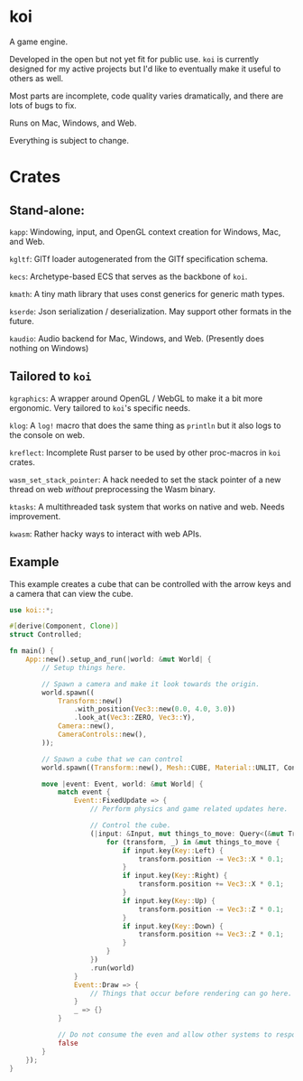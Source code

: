 # koi

A game engine. 

Developed in the open but not yet fit for public use. `koi` is currently designed for my active projects but I'd like to eventually make it useful to others as well.

Most parts are incomplete, code quality varies dramatically, and there are lots of bugs to fix. 

Runs on Mac, Windows, and Web.

Everything is subject to change.

# Crates

## Stand-alone:

`kapp`: Windowing, input, and OpenGL context creation for Windows, Mac, and Web.

`kgltf`: GlTf loader autogenerated from the GlTf specification schema. 

`kecs`: Archetype-based ECS that serves as the backbone of `koi`.

`kmath`: A tiny math library that uses const generics for generic math types.

`kserde`: Json serialization / deserialization. May support other formats in the future.

`kaudio`: Audio backend for Mac, Windows, and Web. (Presently does nothing on Windows)


## Tailored to `koi`

`kgraphics`: A wrapper around OpenGL / WebGL to make it a bit more ergonomic. Very tailored to `koi`'s specific needs.

`klog`: A `log!` macro that does the same thing as `println` but it also logs to the console on web.

`kreflect`: Incomplete Rust parser to be used by other proc-macros in `koi` crates. 

`wasm_set_stack_pointer`: A hack needed to set the stack pointer of a new thread on web *without* preprocessing the Wasm binary.

`ktasks`: A multithreaded task system that works on native and web. Needs improvement.

`kwasm`: Rather hacky ways to interact with web APIs.


## Example

This example creates a cube that can be controlled with the arrow keys and a camera that can view the cube.

```rust
use koi::*;

#[derive(Component, Clone)]
struct Controlled;

fn main() {
    App::new().setup_and_run(|world: &mut World| {
        // Setup things here.

        // Spawn a camera and make it look towards the origin.
        world.spawn((
            Transform::new()
                .with_position(Vec3::new(0.0, 4.0, 3.0))
                .look_at(Vec3::ZERO, Vec3::Y),
            Camera::new(),
            CameraControls::new(),
        ));

        // Spawn a cube that we can control
        world.spawn((Transform::new(), Mesh::CUBE, Material::UNLIT, Controlled));

        move |event: Event, world: &mut World| {
            match event {
                Event::FixedUpdate => {
                    // Perform physics and game related updates here.

                    // Control the cube.
                    (|input: &Input, mut things_to_move: Query<(&mut Transform, &Controlled)>| {
                        for (transform, _) in &mut things_to_move {
                            if input.key(Key::Left) {
                                transform.position -= Vec3::X * 0.1;
                            }
                            if input.key(Key::Right) {
                                transform.position += Vec3::X * 0.1;
                            }
                            if input.key(Key::Up) {
                                transform.position -= Vec3::Z * 0.1;
                            }
                            if input.key(Key::Down) {
                                transform.position += Vec3::Z * 0.1;
                            }
                        }
                    })
                    .run(world)
                }
                Event::Draw => {
                    // Things that occur before rendering can go here.
                }
                _ => {}
            }

            // Do not consume the even and allow other systems to respond to it.
            false
        }
    });
}

```

